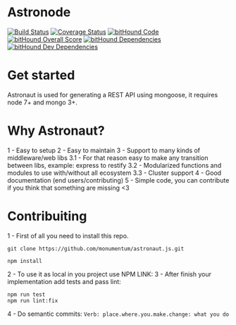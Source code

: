 
# Astronode
[![Build Status](https://travis-ci.org/monumentum/astronaut.js.svg?branch=master)](https://travis-ci.org/monumentum/astronaut.js) [![Coverage Status](https://coveralls.io/repos/github/monumentum/astronaut.js/badge.svg?branch=master)](https://coveralls.io/github/monumentum/astronaut.js?branch=master) [![bitHound Code](https://www.bithound.io/github/monumentum/astronaut.js/badges/code.svg)](https://www.bithound.io/github/monumentum/astronaut.js) [![bitHound Overall Score](https://www.bithound.io/github/monumentum/astronaut.js/badges/score.svg)](https://www.bithound.io/github/monumentum/astronaut.js) [![bitHound Dependencies](https://www.bithound.io/github/monumentum/astronaut.js/badges/dependencies.svg)](https://www.bithound.io/github/monumentum/astronaut.js/master/dependencies/npm) [![bitHound Dev Dependencies](https://www.bithound.io/github/monumentum/astronaut.js/badges/devDependencies.svg)](https://www.bithound.io/github/monumentum/astronaut.js/master/dependencies/npm)  

# Get started
Astronaut is used for generating a REST API using mongoose, it requires node 7+ and mongo 3+.

# Why Astronaut?
1 - Easy to setup
2 - Easy to maintain
3 - Support to many kinds of middleware/web libs
  3.1 - For that reason easy to make any transition between libs, example: express to restify
  3.2 - Modularized functions and modules to use with/without all ecosystem
  3.3 - Cluster support
4 - Good documentation (end users/contributing)
5 - Simple code, you can contribute if you think that something are missing <3

# Contribuiting
1 - First of all you need to install this repo.

```
git clone https://github.com/monumentum/astronaut.js.git

npm install
```

2 - To use it as local in you project use NPM LINK:
3 - After finish your implementation add tests and pass lint:
```
npm run test
npm run lint:fix
```

4 - Do semantic commits:
`Verb: place.where.you.make.change: what you do`
